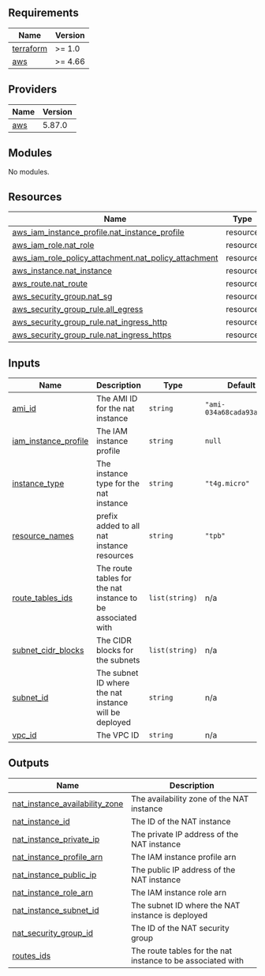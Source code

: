 



## Requirements

| Name | Version |
|------|---------|
| <a name="requirement_terraform"></a> [terraform](#requirement\_terraform) | >= 1.0 |
| <a name="requirement_aws"></a> [aws](#requirement\_aws) | >= 4.66 |

## Providers

| Name | Version |
|------|---------|
| <a name="provider_aws"></a> [aws](#provider\_aws) | 5.87.0 |

## Modules

No modules.

## Resources

| Name | Type |
|------|------|
| [aws_iam_instance_profile.nat_instance_profile](https://registry.terraform.io/providers/hashicorp/aws/latest/docs/resources/iam_instance_profile) | resource |
| [aws_iam_role.nat_role](https://registry.terraform.io/providers/hashicorp/aws/latest/docs/resources/iam_role) | resource |
| [aws_iam_role_policy_attachment.nat_policy_attachment](https://registry.terraform.io/providers/hashicorp/aws/latest/docs/resources/iam_role_policy_attachment) | resource |
| [aws_instance.nat_instance](https://registry.terraform.io/providers/hashicorp/aws/latest/docs/resources/instance) | resource |
| [aws_route.nat_route](https://registry.terraform.io/providers/hashicorp/aws/latest/docs/resources/route) | resource |
| [aws_security_group.nat_sg](https://registry.terraform.io/providers/hashicorp/aws/latest/docs/resources/security_group) | resource |
| [aws_security_group_rule.all_egress](https://registry.terraform.io/providers/hashicorp/aws/latest/docs/resources/security_group_rule) | resource |
| [aws_security_group_rule.nat_ingress_http](https://registry.terraform.io/providers/hashicorp/aws/latest/docs/resources/security_group_rule) | resource |
| [aws_security_group_rule.nat_ingress_https](https://registry.terraform.io/providers/hashicorp/aws/latest/docs/resources/security_group_rule) | resource |

## Inputs

| Name | Description | Type | Default | Required |
|------|-------------|------|---------|:--------:|
| <a name="input_ami_id"></a> [ami\_id](#input\_ami\_id) | The AMI ID for the nat instance | `string` | `"ami-034a68cada93af97e"` | no |
| <a name="input_iam_instance_profile"></a> [iam\_instance\_profile](#input\_iam\_instance\_profile) | The IAM instance profile | `string` | `null` | no |
| <a name="input_instance_type"></a> [instance\_type](#input\_instance\_type) | The instance type for the nat instance | `string` | `"t4g.micro"` | no |
| <a name="input_resource_names"></a> [resource\_names](#input\_resource\_names) | prefix added to all nat instance resources | `string` | `"tpb"` | no |
| <a name="input_route_tables_ids"></a> [route\_tables\_ids](#input\_route\_tables\_ids) | The route tables for the nat instance to be associated with | `list(string)` | n/a | yes |
| <a name="input_subnet_cidr_blocks"></a> [subnet\_cidr\_blocks](#input\_subnet\_cidr\_blocks) | The CIDR blocks for the subnets | `list(string)` | n/a | yes |
| <a name="input_subnet_id"></a> [subnet\_id](#input\_subnet\_id) | The subnet ID where the nat instance will be deployed | `string` | n/a | yes |
| <a name="input_vpc_id"></a> [vpc\_id](#input\_vpc\_id) | The VPC ID | `string` | n/a | yes |

## Outputs

| Name | Description |
|------|-------------|
| <a name="output_nat_instance_availability_zone"></a> [nat\_instance\_availability\_zone](#output\_nat\_instance\_availability\_zone) | The availability zone of the NAT instance |
| <a name="output_nat_instance_id"></a> [nat\_instance\_id](#output\_nat\_instance\_id) | The ID of the NAT instance |
| <a name="output_nat_instance_private_ip"></a> [nat\_instance\_private\_ip](#output\_nat\_instance\_private\_ip) | The private IP address of the NAT instance |
| <a name="output_nat_instance_profile_arn"></a> [nat\_instance\_profile\_arn](#output\_nat\_instance\_profile\_arn) | The IAM instance profile arn |
| <a name="output_nat_instance_public_ip"></a> [nat\_instance\_public\_ip](#output\_nat\_instance\_public\_ip) | The public IP address of the NAT instance |
| <a name="output_nat_instance_role_arn"></a> [nat\_instance\_role\_arn](#output\_nat\_instance\_role\_arn) | The IAM instance role arn |
| <a name="output_nat_instance_subnet_id"></a> [nat\_instance\_subnet\_id](#output\_nat\_instance\_subnet\_id) | The subnet ID where the NAT instance is deployed |
| <a name="output_nat_security_group_id"></a> [nat\_security\_group\_id](#output\_nat\_security\_group\_id) | The ID of the NAT security group |
| <a name="output_routes_ids"></a> [routes\_ids](#output\_routes\_ids) | The route tables for the nat instance to be associated with |
